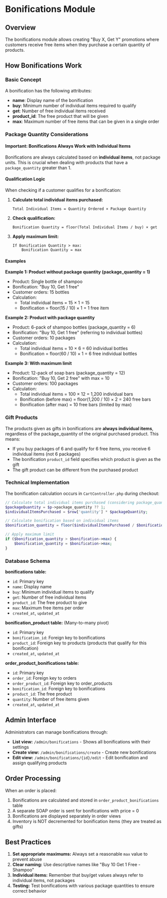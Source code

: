 # Bonifications Module

## Overview

The bonifications module allows creating "Buy X, Get Y" promotions where customers receive free items when they purchase a certain quantity of products.

## How Bonifications Work

### Basic Concept

A bonification has the following attributes:

-   **name**: Display name of the bonification
-   **buy**: Minimum number of individual items required to qualify
-   **get**: Number of free individual items received
-   **product_id**: The free product that will be given
-   **max**: Maximum number of free items that can be given in a single order

### Package Quantity Considerations

#### Important: Bonifications Always Work with Individual Items

Bonifications are always calculated based on **individual items**, not package units. This is crucial when dealing with products that have a `package_quantity` greater than 1.

#### Qualification Logic

When checking if a customer qualifies for a bonification:

1. **Calculate total individual items purchased:**

    ```
    Total Individual Items = Quantity Ordered × Package Quantity
    ```

2. **Check qualification:**

    ```
    Bonification Quantity = floor(Total Individual Items / buy) × get
    ```

3. **Apply maximum limit:**
    ```
    If Bonification Quantity > max:
        Bonification Quantity = max
    ```

#### Examples

**Example 1: Product without package quantity (package_quantity = 1)**

-   Product: Single bottle of shampoo
-   Bonification: "Buy 10, Get 1 free"
-   Customer orders: 15 bottles
-   Calculation:
    -   Total individual items = 15 × 1 = 15
    -   Bonification = floor(15 / 10) × 1 = 1 free item

**Example 2: Product with package quantity**

-   Product: 6-pack of shampoo bottles (package_quantity = 6)
-   Bonification: "Buy 10, Get 1 free" (referring to individual bottles)
-   Customer orders: 10 packages
-   Calculation:
    -   Total individual items = 10 × 6 = 60 individual bottles
    -   Bonification = floor(60 / 10) × 1 = 6 free individual bottles

**Example 3: With maximum limit**

-   Product: 12-pack of soap bars (package_quantity = 12)
-   Bonification: "Buy 10, Get 2 free" with max = 10
-   Customer orders: 100 packages
-   Calculation:
    -   Total individual items = 100 × 12 = 1,200 individual bars
    -   Bonification (before max) = floor(1,200 / 10) × 2 = 240 free bars
    -   Bonification (after max) = 10 free bars (limited by max)

### Gift Products

The products given as gifts in bonifications are **always individual items**, regardless of the package_quantity of the original purchased product. This means:

-   If you buy packages of 6 and qualify for 6 free items, you receive 6 individual items (not 6 packages)
-   The bonification `product_id` field specifies which product is given as the gift
-   The gift product can be different from the purchased product

### Technical Implementation

The bonification calculation occurs in `CartController.php` during checkout:

```php
// Calculate total individual items purchased (considering package_quantity)
$packageQuantity = $p->package_quantity ?? 1;
$individualItemsPurchased = $row['quantity'] * $packageQuantity;

// Calculate bonification based on individual items
$bonification_quantity = floor($individualItemsPurchased / $bonification->buy * $bonification->get);

// Apply maximum limit
if ($bonification_quantity > $bonification->max) {
    $bonification_quantity = $bonification->max;
}
```

### Database Schema

**bonifications table:**

-   `id`: Primary key
-   `name`: Display name
-   `buy`: Minimum individual items to qualify
-   `get`: Number of free individual items
-   `product_id`: The free product to give
-   `max`: Maximum free items per order
-   `created_at`, `updated_at`

**bonification_product table:** (Many-to-many pivot)

-   `id`: Primary key
-   `bonification_id`: Foreign key to bonifications
-   `product_id`: Foreign key to products (products that qualify for this bonification)
-   `created_at`, `updated_at`

**order_product_bonifications table:**

-   `id`: Primary key
-   `order_id`: Foreign key to orders
-   `order_product_id`: Foreign key to order_products
-   `bonification_id`: Foreign key to bonifications
-   `product_id`: The free product
-   `quantity`: Number of free items given
-   `created_at`, `updated_at`

## Admin Interface

Administrators can manage bonifications through:

-   **List view:** `/admin/bonifications` - Shows all bonifications with their settings
-   **Create view:** `/admin/bonifications/create` - Create new bonifications
-   **Edit view:** `/admin/bonifications/{id}/edit` - Edit bonification and assign qualifying products

## Order Processing

When an order is placed:

1. Bonifications are calculated and stored in `order_product_bonifications` table
2. A separate SOAP order is sent for bonifications with price = 0
3. Bonifications are displayed separately in order views
4. Inventory is NOT decremented for bonification items (they are treated as gifts)

## Best Practices

1. **Set appropriate maximums:** Always set a reasonable `max` value to prevent abuse
2. **Clear naming:** Use descriptive names like "Buy 10 Get 1 Free - Shampoo"
3. **Individual items:** Remember that buy/get values always refer to individual items, not packages
4. **Testing:** Test bonifications with various package quantities to ensure correct behavior
